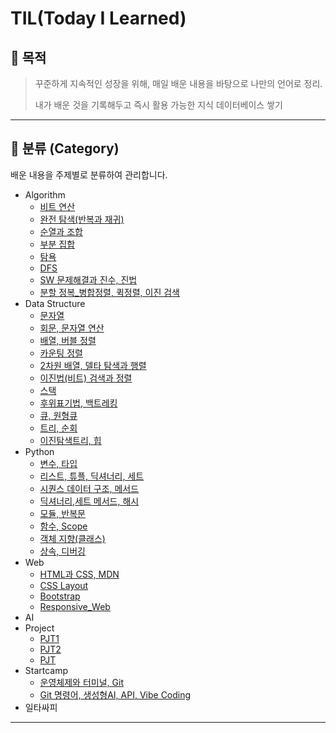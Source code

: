 # TIL(Today I Learned)

## 📌 목적

>꾸준하게 지속적인 성장을 위해, 매일 배운 내용을 바탕으로 나만의 언어로 정리.
>
>내가 배운 것을 기록해두고 즉시 활용 가능한 지식 데이터베이스 쌓기
>
---

## 📂 분류 (Category)

배운 내용을 주제별로 분류하여 관리합니다.

- Algorithm
    - [비트 연산](Algorithm/Bit/2025-09-03.md)
    - [완전 탐색(반복과 재귀)](Algorithm/Bruteforce/2025-09-04.md)
    - [순열과 조합](Algorithm/Perm&Comb/2025-08-21.md)
    - [부분 집합](Algorithm/Power_Set/2025-08-24.md)
    - [탐욕](Algorithm/Greedy/2025-09-08.md)
    - [DFS](Algorithm/DFS/2025-08-13.md)
    - [SW 문제해결과 진수, 진법](Algorithm/SWproblem_solution/2025-09-02.md)
    - [분할 정복_병합정렬, 퀵정렬, 이진 검색](Algorithm/Divide&Conquer/2025-09-10.md)
- Data Structure
    - [문자열](Data_Structure/String_1/2025-08-08.md)
    - [회문, 문자열 연산](Data_Structure/String_2/2025-08-11.md)
    - [배열, 버블 정렬](Data_Structure/List1_1/2025-08-04.md)
    - [카운팅 정렬](Data_Structure/List1_2/2025-08-05.md)
    - [2차원 배열, 델타 탐색과 행렬](Data_Structure/List2_1/2025-08-06.md)
    - [이진법(비트) 검색과 정렬](Data_Structure/List2_2/2025-08-07.md)
    - [스택](Data_Structure/Stack1_1/2025-08-12.md)
    - [후위표기법, 백트레킹](Data_Structure/Stack2/2025-08-14.md)
    - [큐, 원형큐](Data_Structure/Queue/2025-08-20.md)
    - [트리, 순회](Data_Structure/Tree1/2025-08-22.md)
    - [이진탐색트리, 힙](Data_Structure/Tree2/2025-08-29.md)
- Python
    - [변수, 타입](Python/Basic_Syntax_1/2025-07-21.md)
    - [리스트, 튜플, 딕셔너리, 세트](Python/Basic_Syntax_2/2025-07-22.md)
    - [시퀀스 데이터 구조, 메서드](Python/Data_Structure_1/2025-07-28.md)
    - [딕셔너리,세트 메서드, 해시](Python/Data_Structure_2/2025-07-29.md)
    - [모듈, 반복문](Python/Module&Control_of_Flow/2025-07-24.md)
    - [함수, Scope](Python/Functions/2025-07-23.md)
    - [객체 지향(클래스)](Python/OOP_1/2025-07-30.md)
    - [상속, 디버깅](Python/OOP_2/2025-07-31.md)
- Web 
    - [HTML과 CSS, MDN](Web/HTML&CSS/2025-08-25.md)
    - [CSS Layout](Web/CSS_Layout/2025-08-26.md)
    - [Bootstrap](Web/Bootstrap/2025-08-28.md)
    - [Responsive_Web](Web/Responsive_Web/2025-08-28.md)
- AI 
- Project
    - [PJT1](Project/PJT1/PJT1_README.md)
    - [PJT2](Project/PJT2/PJT2_README.md)
    - [PJT](Project/PJT3/PJT3_README.md)
- Startcamp
    - [운영체제와 터미널, Git](Startcamp/2025-07-17/2025-07-17.md)
    - [Git 명령어, 생성형AI, API, Vibe Coding](Startcamp/2025-07-18/2025-07-18.md)
- 일타싸피

---



